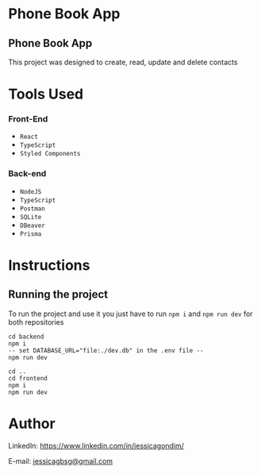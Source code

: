 # Phone Book App
 
## Phone Book App

This project was designed to create, read, update and delete contacts

# Tools Used

### Front-End
* ``React`` 
* ``TypeScript`` 
* ``Styled Components``

### Back-end
* ``NodeJS`` 
* ``TypeScript``
* ``Postman`` 
* ``SQLite``
* ``DBeaver``
* ``Prisma``


# Instructions

## Running the project

To run the project and use it you just have to run `npm i` and `npm run dev` for both repositories

```
cd backend
npm i
-- set DATABASE_URL="file:./dev.db" in the .env file --
npm run dev

cd ..
cd frontend
npm i
npm run dev
```

# Author
LinkedIn:
https://www.linkedin.com/in/jessicagondim/

E-mail:
jessicagbsg@gmail.com
